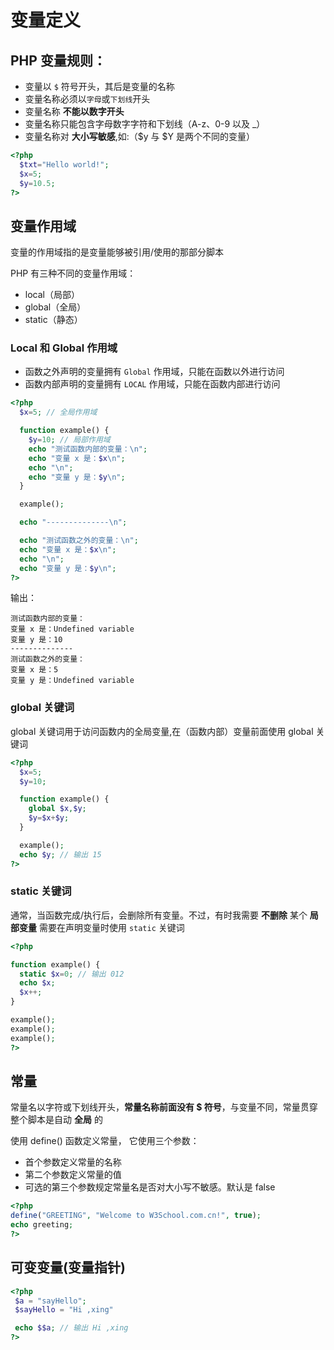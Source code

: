 # 变量定义

## PHP 变量规则：

- 变量以 `$` 符号开头，其后是变量的名称
- 变量名称必须以`字母`或`下划线`开头
- 变量名称 **不能以数字开头**
- 变量名称只能包含字母数字字符和下划线（A-z、0-9 以及 _）
- 变量名称对 **大小写敏感**,如:（$y 与 $Y 是两个不同的变量）


```php
<?php
  $txt="Hello world!";
  $x=5;
  $y=10.5;
?>
```

## 变量作用域

变量的作用域指的是变量能够被引用/使用的那部分脚本

PHP 有三种不同的变量作用域：
- local（局部）
- global（全局）
- static（静态）

### Local 和 Global 作用域

- 函数之外声明的变量拥有 `Global` 作用域，只能在函数以外进行访问
- 函数内部声明的变量拥有 `LOCAL` 作用域，只能在函数内部进行访问

```php
<?php
  $x=5; // 全局作用域

  function example() {
    $y=10; // 局部作用域
    echo "测试函数内部的变量：\n";
    echo "变量 x 是：$x\n";
    echo "\n";
    echo "变量 y 是：$y\n";
  } 

  example();

  echo "--------------\n";

  echo "测试函数之外的变量：\n";
  echo "变量 x 是：$x\n";
  echo "\n";
  echo "变量 y 是：$y\n";
?>
```

输出：

```
测试函数内部的变量：
变量 x 是：Undefined variable
变量 y 是：10
--------------
测试函数之外的变量：
变量 x 是：5
变量 y 是：Undefined variable
```

### global 关键词

global 关键词用于访问函数内的全局变量,在（函数内部）变量前面使用 global 关键词

```php
<?php
  $x=5;
  $y=10;

  function example() {
    global $x,$y;
    $y=$x+$y;
  }

  example();
  echo $y; // 输出 15
?>
```

### static 关键词

通常，当函数完成/执行后，会删除所有变量。不过，有时我需要 **不删除** 某个 **局部变量** 需要在声明变量时使用 `static` 关键词

```php
<?php

function example() {
  static $x=0; // 输出 012
  echo $x;
  $x++;
}

example();
example();
example();
?>
```


## 常量

常量名以字符或下划线开头，**常量名称前面没有 $ 符号**，与变量不同，常量贯穿整个脚本是自动 **全局** 的

使用 define() 函数定义常量， 它使用三个参数：
- 首个参数定义常量的名称
- 第二个参数定义常量的值
- 可选的第三个参数规定常量名是否对大小写不敏感。默认是 false

```php
<?php
define("GREETING", "Welcome to W3School.com.cn!", true);
echo greeting;
?>
```

## 可变变量(变量指针)

```php
<?php
 $a = "sayHello";
 $sayHello = "Hi ,xing"

 echo $$a; // 输出 Hi ,xing
?>
```

